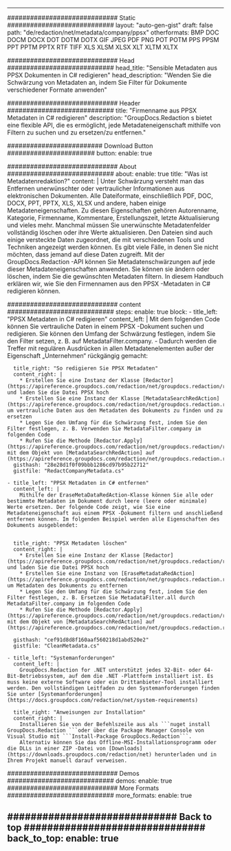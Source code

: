 
---
############################# Static ############################
layout: "auto-gen-gist" 
draft: false
path: "de/redaction/net/metadata/company/ppsx"
otherformats: BMP DOC DOCM DOCX DOT DOTM DOTX GIF JPEG PDF PNG POT POTM PPS PPSM PPT PPTM PPTX RTF TIFF XLS XLSM XLSX XLT XLTM XLTX  

############################# Head ############################
head_title: "Sensible Metadaten aus PPSX Dokumenten in C# redigieren"
head_description: "Wenden Sie die Schwärzung von Metadaten an, indem Sie Filter für Dokumente verschiedener Formate anwenden"

############################# Header ############################
title: "Firmenname aus PPSX Metadaten in C# redigieren"
description: "GroupDocs.Redaction s bietet eine flexible API, die es ermöglicht, jede Metadateneigenschaft mithilfe von Filtern zu suchen und zu ersetzen/zu entfernen."

######################### Download Button #######################
button:
    enable: true

############################# About ############################
about:
    enable: true
    title: "Was ist Metadatenredaktion?"
    content: |
        Unter Schwärzung versteht man das Entfernen unerwünschter oder vertraulicher Informationen aus elektronischen Dokumenten. Alle Dateiformate, einschließlich PDF, DOC, DOCX, PPT, PPTX, XLS, XLSX und andere, haben einige Metadateneigenschaften. Zu diesen Eigenschaften gehören Autorenname, Kategorie, Firmenname, Kommentare, Erstellungszeit, letzte Aktualisierung und vieles mehr. Manchmal müssen Sie unerwünschte Metadatenfelder vollständig löschen oder ihre Werte aktualisieren. Den Dateien sind auch einige versteckte Daten zugeordnet, die mit verschiedenen Tools und Techniken angezeigt werden können. Es gibt viele Fälle, in denen Sie nicht möchten, dass jemand auf diese Daten zugreift. Mit der GroupDocs.Redaction -API können Sie Metadatenschwärzungen auf jede dieser Metadateneigenschaften anwenden. Sie können sie ändern oder löschen, indem Sie die gewünschten Metadaten filtern. In diesem Handbuch erklären wir, wie Sie den Firmennamen aus den PPSX -Metadaten in C# redigieren können.

############################# content ############################
steps:
    enable: true
    block:
    - title_left: "PPSX Metadaten in C# redigieren"
      content_left: |
        Mit dem folgenden Code können Sie vertrauliche Daten in einem PPSX -Dokument suchen und redigieren. Sie können den Umfang der Schwärzung festlegen, indem Sie den Filter setzen, z. B. auf MetadataFilter.company. - Dadurch werden die Treffer mit regulären Ausdrücken in allen Metadatenelementen außer der Eigenschaft „Unternehmen“ rückgängig gemacht:
        

      title_right: "So redigieren Sie PPSX Metadaten"
      content_right: |
        * Erstellen Sie eine Instanz der Klasse [Redactor](https://apireference.groupdocs.com/redaction/net/groupdocs.redaction/redactor) und laden Sie die Datei PPSX hoch
        * Erstellen Sie eine Instanz der Klasse [MetadataSearchRedAction](https://apireference.groupdocs.com/redaction/net/groupdocs.redaction.redactions/metadatasearchredaction), um vertrauliche Daten aus den Metadaten des Dokuments zu finden und zu ersetzen
        * Legen Sie den Umfang für die Schwärzung fest, indem Sie den Filter festlegen, z. B. Verwenden Sie MetadataFilter.company im folgenden Code
        * Rufen Sie die Methode [Redactor.Apply](https://apireference.groupdocs.com/redaction/net/groupdocs.redaction/redactor/methods/apply/index) mit dem Objekt von [MetadataSearchRedAction] auf (https://apireference.groupdocs.com/redaction/net/groupdocs.redaction.redactions/metadatasearchredaction)        
      gisthash: "28e28d1f0f09bbb1286cd97b95b22712"
      gistfile: "RedactCompanyMetadata.cs"

    - title_left: "PPSX Metadaten in C# entfernen"
      content_left: |
        Mithilfe der EraseMetaDataRedAction-Klasse können Sie alle oder bestimmte Metadaten im Dokument durch leere (leere oder minimale) Werte ersetzen. Der folgende Code zeigt, wie Sie eine Metadateneigenschaft aus einem PPSX -Dokument filtern und anschließend entfernen können. Im folgenden Beispiel werden alle Eigenschaften des Dokuments ausgeblendet:
        
        
      title_right: "PPSX Metadaten löschen"
      content_right: |
        * Erstellen Sie eine Instanz der Klasse [Redactor](https://apireference.groupdocs.com/redaction/net/groupdocs.redaction/redactor) und laden Sie die Datei PPSX hoch
        * Erstellen Sie eine Instanz von [EraseMetadataRedAction](https://apireference.groupdocs.com/redaction/net/groupdocs.redaction.redactions/erasemetadataredaction), um Metadaten des Dokuments zu entfernen
        * Legen Sie den Umfang für die Schwärzung fest, indem Sie den Filter festlegen, z. B. Ersetzen Sie MetadataFilter.all durch MetadataFilter.company im folgenden Code 
        * Rufen Sie die Methode [Redactor.Apply](https://apireference.groupdocs.com/redaction/net/groupdocs.redaction/redactor/methods/apply/index) mit dem Objekt von [MetadataSearchRedAction] auf (https://apireference.groupdocs.com/redaction/net/groupdocs.redaction.redactions/metadatasearchredaction)
        
      gisthash: "cef91d8d8f160aaf560218d1abd520e2"
      gistfile: "CleanMetadata.cs"

    - title_left: "Systemanforderungen"
      content_left: |
        GroupDocs.Redaction for .NET unterstützt jedes 32-Bit- oder 64-Bit-Betriebssystem, auf dem die .NET -Plattform installiert ist. Es muss keine externe Software oder ein Drittanbieter-Tool installiert werden. Den vollständigen Leitfaden zu den Systemanforderungen finden Sie unter [Systemanforderungen](https://docs.groupdocs.com/redaction/net/system-requirements)
        
      title_right: "Anweisungen zur Installation"
      content_right: |
        Installieren Sie von der Befehlszeile aus als ```nuget install GroupDocs.Redaction ```oder über die Package Manager Console von Visual Studio mit ```Install-Package GroupDocs.Redaction```. 
        Alternativ können Sie das Offline-MSI-Installationsprogramm oder die DLLs in einer ZIP -Datei von [Downloads](https://downloads.groupdocs.com/redaction/net) herunterladen und in Ihrem Projekt manuell darauf verweisen.

############################# Demos ############################
demos:
    enable: true
############################# More Formats ############################
more_formats:
    enable: true

############################# Back to top ###############################
back_to_top:
    enable: true
---